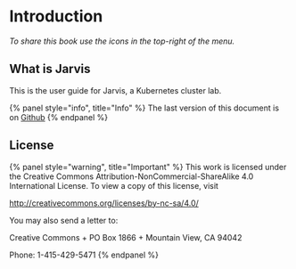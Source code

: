 # Introduction

*To share this book use the icons in the top-right of the menu.*

## What is Jarvis

This is the user guide for Jarvis, a Kubernetes cluster lab.

{% panel style="info", title="Info" %}
The last version of this document is on [Github](https://github.com/zeiot/jarvis/docs/book)
{% endpanel %}


## License


{% panel style="warning", title="Important" %}
This work is licensed under the Creative Commons Attribution-NonCommercial-ShareAlike 4.0 International License. To view a copy of this license, visit

http://creativecommons.org/licenses/by-nc-sa/4.0/

You may also send a letter to:

Creative Commons +
PO Box 1866 +
Mountain View, CA 94042

Phone: 1-415-429-5471
{% endpanel %}
